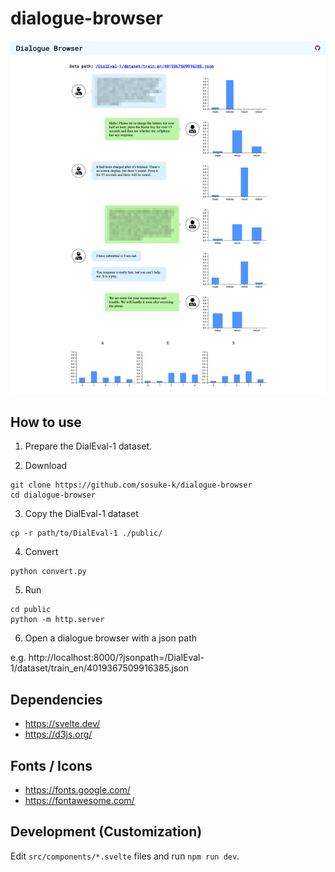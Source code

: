 # dialogue-browser

![](./ss.png)

## How to use

1. Prepare the DialEval-1 dataset.

2. Download

```
git clone https://github.com/sosuke-k/dialogue-browser
cd dialogue-browser
```

3. Copy the DialEval-1 dataset

```
cp -r path/to/DialEval-1 ./public/
```

4. Convert

```
python convert.py
```

5. Run

```
cd public
python -m http.server
```

6. Open a dialogue browser with a json path

e.g. http://localhost:8000/?jsonpath=/DialEval-1/dataset/train_en/4019367509916385.json


## Dependencies

- https://svelte.dev/
- https://d3js.org/

## Fonts / Icons

- https://fonts.google.com/
- https://fontawesome.com/

## Development (Customization)

Edit `src/components/*.svelte` files and run `npm run dev`.
